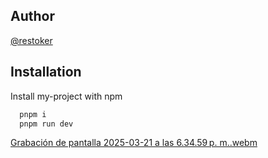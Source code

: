 <a name="readme-top"></a>

## Author

[@restoker](https://www.github.com/restoker)

## Installation

Install my-project with npm

```bash
  pnpm i
  pnpm run dev
```

[Grabación de pantalla 2025-03-21 a las 6.34.59 p. m..webm](https://github.com/user-attachments/assets/78f66e49-ffda-4dc7-8e09-7c9744eec089)
